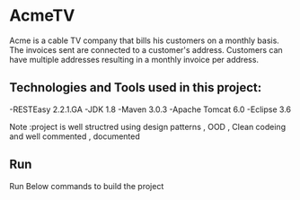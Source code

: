 # AcmeTV
Acme is a cable TV company that bills his customers on a monthly basis. The invoices sent are connected to a customer's address. Customers
can have multiple addresses resulting in a monthly invoice per address.

## Technologies and Tools used in this project:
-RESTEasy 2.2.1.GA
-JDK 1.8
-Maven 3.0.3
-Apache Tomcat 6.0
-Eclipse 3.6

Note :project is well structred using design patterns , OOD , Clean codeing and well commented , documented

## Run

Run Below commands to build the project
<code></code>

